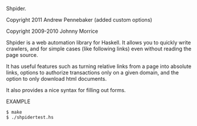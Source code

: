 Shpider.

Copyright 2011 Andrew Pennebaker (added custom options)

Copyright 2009-2010 Johnny Morrice

Shpider is a web automation library for Haskell. It allows you to quickly write crawlers, and for simple cases (like following links) even without reading the page source.
    
It has useful features such as turning relative links from a page into absolute links, options to authorize transactions only on a given domain, and the option to only download html documents.

It also provides a nice syntax for filling out forms.

EXAMPLE

    $ make
    $ ./shpidertest.hs